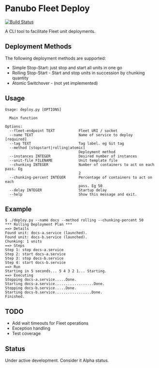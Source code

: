 # Panubo Fleet Deploy

[![Build Status](https://travis-ci.org/panubo/fleet-deploy.svg?branch=master)](https://travis-ci.org/panubo/fleet-deploy)

A CLI tool to facilitate Fleet unit deployments.

## Deployment Methods

The following deployment methods are supported:

- Simple Stop-Start: just stop and start all units in one go
- Rolling Stop-Start - Start and stop units in succession by chunking quantity
- Atomic Switchover - (not yet implemented)

## Usage

```
Usage: deploy.py [OPTIONS]

  Main function

Options:
  --fleet-endpoint TEXT           Fleet URI / socket
  --name TEXT                     Name of service to deploy  [required]
  --tag TEXT                      Tag label. eg Git tag
  --method [stopstart|rolling|atomic]
                                  Deployment method
  --instances INTEGER             Desired number of instances
  --unit-file FILENAME            Unit template file
  --chunking INTEGER              Number of containers to act on each pass. Eg
                                  2
  --chunking-percent INTEGER      Percentage of containers to act on each
                                  pass. Eg 50
  --delay INTEGER                 Startup delay
  --help                          Show this message and exit.
```

## Example

```
$ ./deploy.py --name docs --method rolling --chunking-percent 50
*** Rolling Deployment Plan ***
==> Details
Found unit: docs-a.service (launched).
Found unit: docs-b.service (launched).
Chunking: 1 units
==> Steps
Step 1: stop docs-a.service
Step 2: start docs-a.service
Step 3: stop docs-b.service
Step 4: start docs-b.service
==> Run
Starting in 5 seconds... 5 4 3 2 1... Starting.
==> Executing
Stopping docs-a.service.....Done.
Starting docs-a.service..................Done.
Stopping docs-b.service.....Done.
Starting docs-b.service.................Done.
Finished.
```

## TODO

- Add wait timeouts for Fleet operations 
- Exception handling
- Test coverage

## Status

Under active development. Consider it Alpha status.

